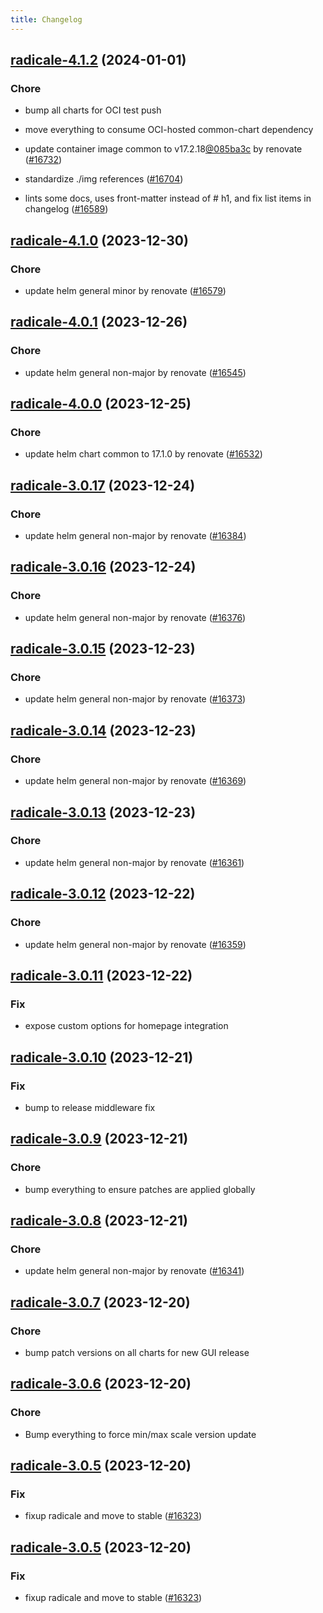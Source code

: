```yaml
---
title: Changelog
---
```




## [radicale-4.1.2](https://github.com/truecharts/charts/compare/radicale-4.1.0...radicale-4.1.2) (2024-01-01)

### Chore



- bump all charts for OCI test push

- move everything to consume OCI-hosted common-chart dependency

- update container image common to v17.2.18[@085ba3c](https://github.com/085ba3c) by renovate ([#16732](https://github.com/truecharts/charts/issues/16732))

- standardize ./img references ([#16704](https://github.com/truecharts/charts/issues/16704))

- lints some docs, uses front-matter instead of # h1, and fix list items in changelog ([#16589](https://github.com/truecharts/charts/issues/16589))
## [radicale-4.1.0](https://github.com/truecharts/charts/compare/radicale-4.0.1...radicale-4.1.0) (2023-12-30)

### Chore

- update helm general minor by renovate ([#16579](https://github.com/truecharts/charts/issues/16579))

## [radicale-4.0.1](https://github.com/truecharts/charts/compare/radicale-4.0.0...radicale-4.0.1) (2023-12-26)

### Chore

- update helm general non-major by renovate ([#16545](https://github.com/truecharts/charts/issues/16545))

## [radicale-4.0.0](https://github.com/truecharts/charts/compare/radicale-3.0.17...radicale-4.0.0) (2023-12-25)

### Chore

- update helm chart common to 17.1.0 by renovate ([#16532](https://github.com/truecharts/charts/issues/16532))

## [radicale-3.0.17](https://github.com/truecharts/charts/compare/radicale-3.0.16...radicale-3.0.17) (2023-12-24)

### Chore

- update helm general non-major by renovate ([#16384](https://github.com/truecharts/charts/issues/16384))

## [radicale-3.0.16](https://github.com/truecharts/charts/compare/radicale-3.0.15...radicale-3.0.16) (2023-12-24)

### Chore

- update helm general non-major by renovate ([#16376](https://github.com/truecharts/charts/issues/16376))

## [radicale-3.0.15](https://github.com/truecharts/charts/compare/radicale-3.0.14...radicale-3.0.15) (2023-12-23)

### Chore

- update helm general non-major by renovate ([#16373](https://github.com/truecharts/charts/issues/16373))

## [radicale-3.0.14](https://github.com/truecharts/charts/compare/radicale-3.0.13...radicale-3.0.14) (2023-12-23)

### Chore

- update helm general non-major by renovate ([#16369](https://github.com/truecharts/charts/issues/16369))

## [radicale-3.0.13](https://github.com/truecharts/charts/compare/radicale-3.0.12...radicale-3.0.13) (2023-12-23)

### Chore

- update helm general non-major by renovate ([#16361](https://github.com/truecharts/charts/issues/16361))

## [radicale-3.0.12](https://github.com/truecharts/charts/compare/radicale-3.0.11...radicale-3.0.12) (2023-12-22)

### Chore

- update helm general non-major by renovate ([#16359](https://github.com/truecharts/charts/issues/16359))

## [radicale-3.0.11](https://github.com/truecharts/charts/compare/radicale-3.0.10...radicale-3.0.11) (2023-12-22)

### Fix

- expose custom options for homepage integration

## [radicale-3.0.10](https://github.com/truecharts/charts/compare/radicale-3.0.9...radicale-3.0.10) (2023-12-21)

### Fix

- bump to release middleware fix

## [radicale-3.0.9](https://github.com/truecharts/charts/compare/radicale-3.0.8...radicale-3.0.9) (2023-12-21)

### Chore

- bump everything to ensure patches are applied globally

## [radicale-3.0.8](https://github.com/truecharts/charts/compare/radicale-3.0.7...radicale-3.0.8) (2023-12-21)

### Chore

- update helm general non-major by renovate ([#16341](https://github.com/truecharts/charts/issues/16341))

## [radicale-3.0.7](https://github.com/truecharts/charts/compare/radicale-3.0.6...radicale-3.0.7) (2023-12-20)

### Chore

- bump patch versions on all charts for new GUI release

## [radicale-3.0.6](https://github.com/truecharts/charts/compare/radicale-3.0.5...radicale-3.0.6) (2023-12-20)

### Chore

- Bump everything to force min/max scale version update

## [radicale-3.0.5](https://github.com/truecharts/charts/compare/radicale-3.0.4...radicale-3.0.5) (2023-12-20)

### Fix

- fixup radicale and move to stable ([#16323](https://github.com/truecharts/charts/issues/16323))

## [radicale-3.0.5](https://github.com/truecharts/charts/compare/radicale-3.0.4...radicale-3.0.5) (2023-12-20)

### Fix

- fixup radicale and move to stable ([#16323](https://github.com/truecharts/charts/issues/16323))
